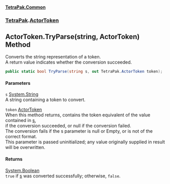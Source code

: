 #### [TetraPak.Common](index.md 'index')
### [TetraPak](TetraPak.md 'TetraPak').[ActorToken](TetraPak_ActorToken.md 'TetraPak.ActorToken')
## ActorToken.TryParse(string, ActorToken) Method
Converts the string representation of a token.  
A return value indicates whether the conversion succeeded.  
```csharp
public static bool TryParse(string s, out TetraPak.ActorToken token);
```
#### Parameters
<a name='TetraPak_ActorToken_TryParse(string_TetraPak_ActorToken)_s'></a>
`s` [System.String](https://docs.microsoft.com/en-us/dotnet/api/System.String 'System.String')  
A string containing a token to convert.  
  
<a name='TetraPak_ActorToken_TryParse(string_TetraPak_ActorToken)_token'></a>
`token` [ActorToken](TetraPak_ActorToken.md 'TetraPak.ActorToken')  
When this method returns, contains the token equivalent of the value contained in [s](TetraPak_ActorToken_TryParse(string_TetraPak_ActorToken).md#TetraPak_ActorToken_TryParse(string_TetraPak_ActorToken)_s 'TetraPak.ActorToken.TryParse(string, TetraPak.ActorToken).s'),  
if the conversion succeeded, or null if the conversion failed.  
The conversion fails if the s parameter is null or Empty, or is not of the correct format.  
This parameter is passed uninitialized; any value originally supplied in result will be overwritten.  
  
#### Returns
[System.Boolean](https://docs.microsoft.com/en-us/dotnet/api/System.Boolean 'System.Boolean')  
`true` if [s](TetraPak_ActorToken_TryParse(string_TetraPak_ActorToken).md#TetraPak_ActorToken_TryParse(string_TetraPak_ActorToken)_s 'TetraPak.ActorToken.TryParse(string, TetraPak.ActorToken).s') was converted successfully; otherwise, `false`.  
            
